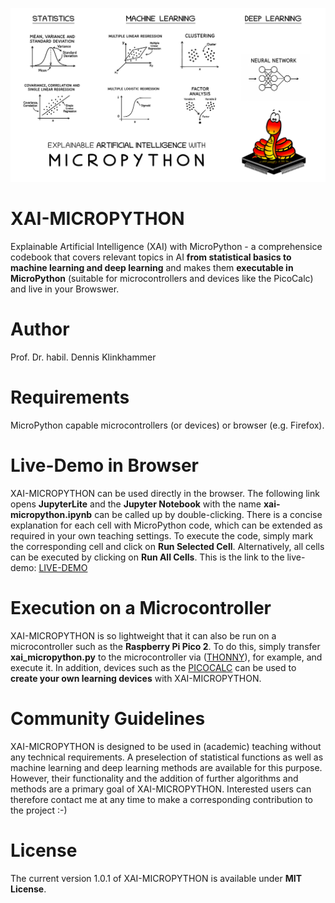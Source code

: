 ![title](images/xai_micropython.png)

# XAI-MICROPYTHON
Explainable Artificial Intelligence (XAI) with MicroPython - a comprehensice codebook that covers relevant topics in AI **from statistical basics to machine learning and deep learning** and makes them **executable in MicroPython** (suitable for microcontrollers and devices like the PicoCalc) and live in your Browswer.

# Author
Prof. Dr. habil. Dennis Klinkhammer

# Requirements
MicroPython capable microcontrollers (or devices) or browser (e.g. Firefox).

# Live-Demo in Browser
XAI-MICROPYTHON can be used directly in the browser. The following link opens **JupyterLite** and the **Jupyter Notebook** with the name **xai-micropython.ipynb** can be called up by double-clicking. There is a concise explanation for each cell with MicroPython code, which can be extended as required in your own teaching settings. To execute the code, simply mark the corresponding cell and click on **Run Selected Cell**. Alternatively, all cells can be executed by clicking on **Run All Cells**. This is the link to the live-demo: [LIVE-DEMO](https://statistical-thinking.github.io/xai-micropython)

# Execution on a Microcontroller
XAI-MICROPYTHON is so lightweight that it can also be run on a microcontroller such as the **Raspberry Pi Pico 2**. To do this, simply transfer **xai_micropython.py** to the microcontroller via ([THONNY](https://thonny.org/)), for example, and execute it. In addition, devices such as the [PICOCALC](https://www.clockworkpi.com/picocalc) can be used to **create your own learning devices** with XAI-MICROPYTHON. 

# Community Guidelines
XAI-MICROPYTHON is designed to be used in (academic) teaching without any technical requirements. A preselection of statistical functions as well as machine learning and deep learning methods are available for this purpose. However, their functionality and the addition of further algorithms and methods are a primary goal of XAI-MICROPYTHON. Interested users can therefore contact me at any time to make a corresponding contribution to the project :-)

# License
The current version 1.0.1 of XAI-MICROPYTHON is available under **MIT License**.
